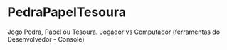 # PedraPapelTesoura
 Jogo Pedra, Papel ou Tesoura. Jogador vs Computador (ferramentas do Desenvolvedor - Console)
